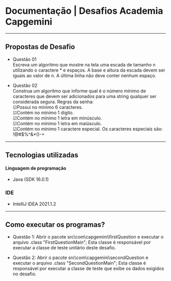 # Documentação | Desafios Academia Capgemini
<hr>

## Propostas de Desafio


- Questão 01 </br>
Escreva um algoritmo que mostre na tela uma escada de tamanho n utilizando o caractere * e espaços. A base e altura da escada devem ser iguais ao valor de n. A última linha não deve conter nenhum espaço.

- Questão 02 </br>
Construa um algoritmo que informe qual é o número mínimo de caracteres que devem ser adicionados para uma string qualquer ser considerada segura. Regras da senha:</br>
☑Possui no mínimo 6 caracteres.</br>
☑Contém no mínimo 1 digito.</br>
☑Contém no mínimo 1 letra em minúsculo.</br>
☑Contém no mínimo 1 letra em maiúsculo.</br>
☑Contém no mínimo 1 caractere especial. Os caracteres especiais são: !@#$%^&*()-+</br>

<hr>

## Tecnologias utilizadas
#### Linguagem de programação
- Java (SDK 16.0.1)

### IDE
- IntelliJ IDEA 2021.1.2

<hr>

## Como executar os programas?

- Questão 1:
Abrir o pacote src\com\capgemini\firstQuestion e executar o arquivo .class "FirstQuestionMain";
Esta classe é responsável por executar a classe de teste unitário deste desafio.

- Questão 2:
Abrir o pacote src\com\capgemini\secondQuestion e executar o arquivo .class "SecondQuestionMain";
Esta classe é responsável por executar a classe de teste que exibe os dados exigidos no desafio.

